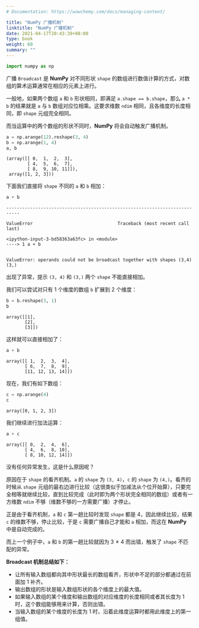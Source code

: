 ```yaml
---
# Documentation: https://wowchemy.com/docs/managing-content/

title: "NumPy 广播机制"
linktitle: "NumPy 广播机制"
date: 2021-04-17T20:43:39+08:00
type: book
weight: 60
summary: ""
---
```


<!--more-->


```python
import numpy as np
```

广播 `Broadcast` 是 **NumPy** 对不同形状 `shape` 的数组进行数值计算的方式，对数组的算术运算通常在相应的元素上进行。

一般地，如果两个数组 `a` 和 `b` 形状相同，即满足 `a.shape == b.shape`，那么 `a * b` 的结果就是 `a` 与 `b` 数组对应位相乘。这要求维数 `ndim` 相同，且各维度的长度相同，即 `shape` 元组完全相同。

而当运算中的两个数组的形状不同时，**NumPy** 将会自动触发广播机制。


```python
a = np.arange(12).reshape(3, 4)
b = np.arange(1, 4)
a, b
```




    (array([[ 0,  1,  2,  3],
            [ 4,  5,  6,  7],
            [ 8,  9, 10, 11]]),
     array([1, 2, 3]))



下面我们直接将 `shape` 不同的 `a` 和 `b` 相加：


```python
a + b
```


    ---------------------------------------------------------------------------
    
    ValueError                                Traceback (most recent call last)
    
    <ipython-input-3-bd58363a63fc> in <module>
    ----> 1 a + b


    ValueError: operands could not be broadcast together with shapes (3,4) (3,) 


出现了异常，提示 `(3, 4)` 和 `(3,)` 两个 `shape` 不能直接相加。

我们可以尝试对只有 1 个维度的数组 `b` 扩展到 2 个维度：


```python
b = b.reshape(3, 1)
b
```




    array([[1],
           [2],
           [3]])



这样就可以直接相加了：


```python
a + b
```




    array([[ 1,  2,  3,  4],
           [ 6,  7,  8,  9],
           [11, 12, 13, 14]])



现在，我们有如下数组：


```python
c = np.arange(4)
c
```




    array([0, 1, 2, 3])



我们继续进行加法运算：


```python
a + c
```




    array([[ 0,  2,  4,  6],
           [ 4,  6,  8, 10],
           [ 8, 10, 12, 14]])



没有任何异常发生，这是什么原因呢？

原因在于 `shape` 的看齐机制。`a` 的 `shape` 为 `(3, 4)`，`c` 的 `shape` 为 `(4,)`。看齐的时候从 `shape` 元组的最右边进行比较（这很类似于加减法从个位开始算），只要完全相等就继续比较，直到比较完成（此时即为两个形状完全相同的数组）或者有一方维数 `ndim` 不够（维数不够的一方需要广播）才停止。

正是由于看齐机制，`a` 和 `c` 第一趟比较时发现 `shape` 都是 4，因此继续比较，结果 `c` 的维数不够，停止比较，于是 `c` 需要广播自己才能和 `a` 相加，而这在 **NumPy** 中是自动完成的。

而上一个例子中，`a` 和 `b` 的第一趟比较就因为 $3 \ne 4$ 而出错，触发了 `shape` 不匹配的异常。

**Broadcast 机制总结如下：**

- 让所有输入数组都向其中形状最长的数组看齐，形状中不足的部分都通过在前面加 1 补齐。
- 输出数组的形状是输入数组形状的各个维度上的最大值。
- 如果输入数组的某个维度和输出数组的对应维度的长度相同或者其长度为 1 时，这个数组能够用来计算，否则出错。
- 当输入数组的某个维度的长度为 1 时，沿着此维度运算时都用此维度上的第一组值。
